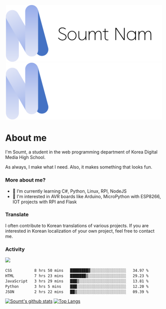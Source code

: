 <p align="center">
  <img src="https://github.com/soumt-r/soumt-r/blob/main/soumt.png?raw=true#gh-light-mode-only" style="width:500px">
  <img src="https://github.com/soumt-r/soumt-r/blob/main/soumt_dark.png?raw=true#gh-dark-mode-only" style="width:500px">
</p>

# About me

I'm Soumt, a student in the web programming department of Korea Digital Media High School.

As always, I make what I need. Also, it makes something that looks fun.

### More about me?
- 🌱 I’m currently learning C#, Python, Linux, RPI, NodeJS
- :pushpin: I'm interested in AVR boards like Arduino, MicroPython with ESP8266, IOT projects with RPI and Flask

### Translate
I often contribute to Korean translations of various projects. If you are interested in Korean localization of your own project, feel free to contact me.

### Activity
<img height="400" img src="https://wakatime.com/share/@soumt_r/0e4d0df5-374b-4c75-8ddb-57d54d739f69.svg"></img>

<!--START_SECTION:waka-->

```txt
CSS          8 hrs 50 mins   ████████▓░░░░░░░░░░░░░░░░   34.97 %
HTML         7 hrs 23 mins   ███████▒░░░░░░░░░░░░░░░░░   29.23 %
JavaScript   3 hrs 29 mins   ███▒░░░░░░░░░░░░░░░░░░░░░   13.81 %
Python       3 hrs 5 mins    ███░░░░░░░░░░░░░░░░░░░░░░   12.20 %
JSON         2 hrs 22 mins   ██▒░░░░░░░░░░░░░░░░░░░░░░   09.39 %
```

<!--END_SECTION:waka-->

[![Soumt's github stats](https://github-readme-stats.vercel.app/api?username=soumt-r)](https://github.com/anuraghazra/github-readme-stats)
[![Top Langs](https://github-readme-stats.vercel.app/api/top-langs/?username=soumt-r&layout=compact)](https://github.com/anuraghazra/github-readme-stats)

